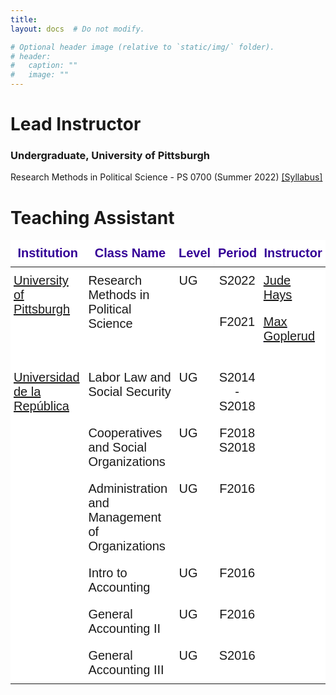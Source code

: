 ```yaml
---
title: 
layout: docs  # Do not modify.

# Optional header image (relative to `static/img/` folder).
# header:
#   caption: ""
#   image: ""
---
```

# Lead Instructor

### Undergraduate, University of Pittsburgh 

Research Methods in Political Science - PS 0700 (Summer 2022) [[Syllabus]](https://www.dropbox.com/s/shpfv8m1ke1iyr3/PS0700_S22.pdf?dl=0)




# Teaching Assistant 

<style type="text/css">
.tg  {border-collapse:collapse;border-spacing:0;margin:0px auto;}
.tg td{border-bottom-width:1px;border-color:black;border-style:solid;border-top-width:1px;border-width:0px;
  font-family:Arial, sans-serif;font-size:14px;overflow:hidden;padding:10px 5px;word-break:normal;}
.tg th{border-bottom-width:1px;border-color:black;border-style:solid;border-top-width:1px;border-width:0px;
  font-family:Arial, sans-serif;font-size:14px;font-weight:normal;overflow:hidden;padding:10px 5px;word-break:normal;}
.tg .tg-p2gi{background-color:#FFF;border-color:#010066;font-family:Verdana, Geneva, sans-serif !important;font-size:20px;
  text-align:center;vertical-align:top}
.tg .tg-1sz3{background-color:#ffffff;border-color:#000000;color:#340096;font-family:Verdana, Geneva, sans-serif !important;
  font-size:20px;font-weight:bold;position:-webkit-sticky;position:sticky;text-align:center;top:-1px;vertical-align:top;
  will-change:transform}
.tg .tg-asj6{background-color:#ffffff;border-color:#010066;font-family:Verdana, Geneva, sans-serif !important;font-size:20px;
  text-align:left;vertical-align:top}
.tg .tg-ze80{background-color:#ffffff;border-color:#010066;font-family:Verdana, Geneva, sans-serif !important;font-size:20px;
  text-align:center;vertical-align:top}
.tg .tg-kikl{background-color:#FFF;border-color:inherit;font-family:Verdana, Geneva, sans-serif !important;font-size:20px;
  text-align:center;vertical-align:top}
.tg .tg-83t4{background-color:#FFF;border-color:inherit;color:#00E;font-family:Verdana, Geneva, sans-serif !important;
  font-size:20px;text-align:left;text-decoration:underline;vertical-align:top}
.tg .tg-8k5c{background-color:#FFF;border-color:#010066;font-family:Verdana, Geneva, sans-serif !important;font-size:20px;
  text-align:left;vertical-align:top}
@media screen and (max-width: 767px) {.tg {width: auto !important;}.tg col {width: auto !important;}.tg-wrap {overflow-x: auto;-webkit-overflow-scrolling: touch;margin: auto 0px;}}</style>
<div class="tg-wrap"><table class="tg">
<thead>
  <tr>
    <th class="tg-1sz3">Institution</th>
    <th class="tg-1sz3">Class Name</th>
    <th class="tg-1sz3">Level</th>
    <th class="tg-1sz3">Period</th>
    <th class="tg-1sz3">Instructor</th>
  </tr>
</thead>
<tbody>
  <tr>
    <td class="tg-asj6" rowspan="2"><a href="https://www.polisci.pitt.edu/" target="_blank" rel="noopener noreferrer">University of Pittsburgh</a></td>
    <td class="tg-asj6" rowspan="2">Research Methods in Political Science</td>
    <td class="tg-asj6" rowspan="2">UG</td>
    <td class="tg-ze80">S2022 </td>
    <td class="tg-asj6"><a href="https://sites.pitt.edu/~jch61/" target="_blank" rel="noopener noreferrer">Jude Hays</a></td>
  </tr>
  <tr>
    <td class="tg-kikl">F2021</td>
    <td class="tg-83t4"><a href="https://mgoplerud.com/" target="_blank" rel="noopener noreferrer">Max Goplerud</a><br><br></td>
  </tr>
  <tr>
    <td class="tg-asj6" rowspan="6"><a href="https://udelar.edu.uy/portal/institucional/" target="_blank" rel="noopener noreferrer">Universidad de la República</a></td>
    <td class="tg-asj6">Labor Law and Social Security</td>
    <td class="tg-asj6">UG</td>
    <td class="tg-ze80">S2014 - S2018<br></td>
    <td class="tg-asj6"></td>
  </tr>
  <tr>
    <td class="tg-asj6">Cooperatives and Social Organizations </td>
    <td class="tg-asj6">UG</td>
    <td class="tg-ze80">F2018<br>S2018</td>
    <td class="tg-asj6"></td>
  </tr>
  <tr>
    <td class="tg-asj6">Administration and Management of Organizations</td>
    <td class="tg-asj6">UG</td>
    <td class="tg-ze80">F2016</td>
    <td class="tg-asj6"></td>
  </tr>
  <tr>
    <td class="tg-8k5c">Intro to Accounting</td>
    <td class="tg-8k5c">UG</td>
    <td class="tg-p2gi">F2016</td>
    <td class="tg-8k5c"></td>
  </tr>
  <tr>
    <td class="tg-8k5c">General Accounting II</td>
    <td class="tg-8k5c">UG</td>
    <td class="tg-p2gi">F2016</td>
    <td class="tg-8k5c"></td>
  </tr>
  <tr>
    <td class="tg-8k5c">General Accounting III</td>
    <td class="tg-8k5c">UG</td>
    <td class="tg-p2gi">S2016</td>
    <td class="tg-8k5c"></td>
  </tr>
</tbody>
</table></div>
